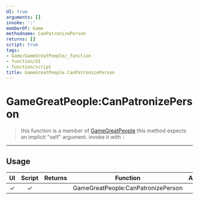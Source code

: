 ```yaml
---
UI: true
arguments: []
invoke: ':'
memberOf: Game
methodname: CanPatronizePerson
returns: []
script: true
tags:
- Game/GameGreatPeople/_function
- function/UI
- function/script
title: GameGreatPeople.CanPatronizePerson
---
```

# GameGreatPeople:CanPatronizePerson
> this function is a member of [GameGreatPeople](civ-6/lua/GameGreatPeople.md)
> this method expects an implicit "self" argument. invoke it with `:`
-----
## Usage
|  UI | Script | Returns | Function | Arguments |
|:---:|:------:|-------:|:--------:|:---------|
|✓|✓||GameGreatPeople:CanPatronizePerson||
